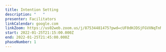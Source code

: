 ```yaml
---
title: Intention Setting
description: "   "
presenter: Facilitators
linkCalendar: google.com
linkZoom: https://us02web.zoom.us/j/87534481475?pwd=cUF0dHJDSjFGVXNqTnNiNm9HSC9NUT09
start: 2022-01-25T21:15:00.000Z
end: 2022-01-25T21:45:00.000Z
phaseNumber: 1
---
```

